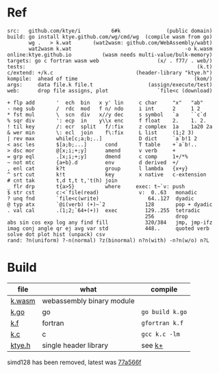 # Ref

```
src:   github.com/ktye/i          6#k               (public domain)
build: go install ktye.github.com/wg/cmd/wg  (compile wasm from go)
       wg .   > k.wat       (wat2wasm: github.com/WebAssembly/wabt)
       wat2wasm k.wat                                     -o k.wasm
online:ktye.github.io          (wasm needs multi-value/bulk-memory)
targets: go c fortran wasm web                   (x/ . f77/ . web/)
tests:                                                        (k.t)
c/extend: +/k.c                           (header-library "ktye.h")
kompile:  ahead of time                                      (kom/)
args:     data file.k file.t                  (assign/execute/test)
web:      drop file assigns, plot                `file<c (download)

+ flp add       '  ech  bin   x y' lin     c char     "x"   "ab"   
- neg sub       /  rdc  mod   f n/ ndo     i int      2     1 2    
* fst mul       \  scn  div   x//y dec     s symbol   `a    ``c`d  
% sqr div       ': ecp  in    y\\x enc     f float    2.    1. 2.  
! til key       /: ecr  split   f/:fix     z complex  1a    1a20 2a
& wer min       \: ecl  join    f\:fix     L list     (1;2 3)      
| rev max       while[c;a;b;..]            D dict     `a`b!1 2     
< asc les       $[a;b;...]      cond       T table    +`a`b!..     
> dsc mor       @[x;i;+;y]      amend      v verb     +            
= grp eql       .[x;i;+;y]      dmend      c comp     1+/*%        
~ not mtc       {a+b}.d         env        d derived  +/           
, enl cat       k?t             group      l lambda   {x+y}        
^ srt cut       k!t             key        x native   c-extension  
# cnt tak       t,d t,t t,'t(h) join                               
_ flr drp       t{a>5}          where     exec: t~`v: push         
$ str cst       c:<`file(read)             v:  0..63   monadic     
? unq fnd       `file<c(write)                64..127  dyadic      
@ typ atx       `@i(verb) (+)~`2             128       pop + dyadic
. val cal       .(1;2;`64+(+))  exec         129..255  tetradic    
                                             256       drop        
abs sin cos exp log any find fill            320/384   jmp, jmp-ifz
imag conj angle qr ej avg var std            448..     quoted verb 
solve dot plot hist (unpack) csv                                   
rand: ?n(uniform) ?-n(normal) ?z(binormal) n?n(with) -n?n(w/o) n?L 
```

# Build

|file|what|compile|
|---|---|---|
[k.wasm](https://github.com/ktye/i/releases/download/latest/k.wasm)|webassembly binary module||
[k.go](https://github.com/ktye/i/releases/download/latest/k.go)|go|`go build k.go`|
[k.f](https://github.com/ktye/i/releases/download/latest/k.f)|fortran|`gfortran k.f`|
[k.c](https://github.com/ktye/i/releases/download/latest/k.c)|c|`gcc k.c -lm`|
[ktye.h](https://github.com/ktye/i/releases/download/latest/ktye.h)|single header library|see [k+](https://github.com/ktye/i/tree/master/%2B)|

simd128 has been removed, latest was [77a566f](https://github.com/ktye/i/tree/77a566f)

